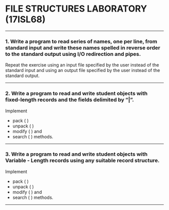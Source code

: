 # FILE STRUCTURES LABORATORY  (17ISL68)

***
### 1. Write a program to read series of names, one per line, from standard input and write these names spelled in reverse order to the standard output using I/O redirection and pipes.
Repeat the exercise using an input file specified by the user instead of the
standard input and using an output file specified by the user instead of the standard
output.
***
### 2. Write a program to read and write student objects with fixed-length records and the fields delimited by “|”.
Implement
* pack ( )
* unpack ( )
* modify ( ) and
* search ( )
methods.
***
### 3. Write a program to read and write student objects with Variable - Length records using any suitable record structure.
Implement
* pack ( )
* unpack ( )
* modify ( ) and
* search ( ) methods.
***
